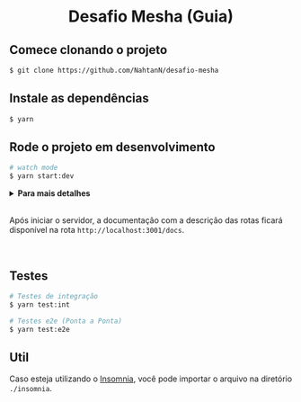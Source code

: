<h1 align="center">Desafio Mesha (Guia)</h1>

## Comece clonando o projeto

```bash
$ git clone https://github.com/NahtanN/desafio-mesha
```

## Instale as dependências

```bash
$ yarn
```

## Rode o projeto em desenvolvimento

```bash
# watch mode
$ yarn start:dev
```

  <details>
      <summary><strong>Para mais detalhes</strong></summary>
      <p>Esse comando será responsável por orquestrar todo o seu ambiente de desenvolvimento. Ele executará os seguintes comandos</p>

```bash
# Instãncia um docker container e mantem em execução no background
$ services:up

# (services:up)
$ docker-compose -f infra/docker-compose.development.yml up -d
```

```bash
# Executa os camandos do Prisma
$ yarn prisma:dev:start

# (prisma:dev:start) Faz o deploy das Migrations e executa o comando de Seed do banco de dados
$ dotenv -e .env.development -- npx prisma migrate deploy && yarn prisma:dev:seed

# (prisma:dev:seed) Comando de Seed do banco de dados
$ dotenv -e .env.development -- npx prisma db seed
```

```bash
# Inicia o servidor em Watch Mode
$ dotenv -v NODE_ENV=development -e .env.development -- nest start --watch
```

</details>

<br>

<p>Após iniciar o servidor, a documentação com a descrição das rotas ficará disponível na rota <code>http://localhost:3001/docs</code>.</p>

<br>

## Testes

```bash
# Testes de integração
$ yarn test:int

# Testes e2e (Ponta a Ponta)
$ yarn test:e2e
```

## Util

Caso esteja utilizando o [Insomnia](https://insomnia.rest/), você pode importar o arquivo na diretório <code>./insomnia</code>.
